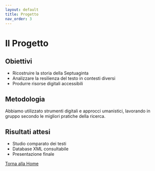 ```yaml
---
layout: default
title: Progetto
nav_order: 3
---
```


# Il Progetto

## Obiettivi

- Ricostruire la storia della Septuaginta
- Analizzare la resilienza del testo in contesti diversi
- Produrre risorse digitali accessibili

## Metodologia

Abbiamo utilizzato strumenti digitali e approcci umanistici, lavorando in gruppo secondo le migliori pratiche della ricerca.

## Risultati attesi

- Studio comparato dei testi
- Database XML consultabile
- Presentazione finale

[Torna alla Home](index.md)
